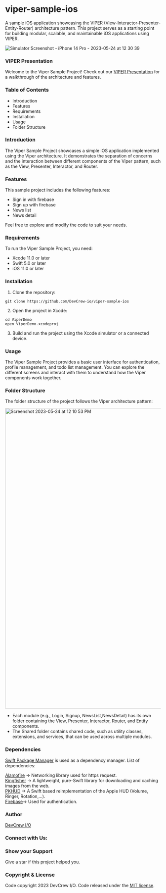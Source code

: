 # viper-sample-ios
A sample iOS application showcasing the VIPER (View-Interactor-Presenter-Entity-Router) architecture pattern. This project serves as a starting point for building modular, scalable, and maintainable iOS applications using VIPER. 

![Simulator Screenshot - iPhone 14 Pro - 2023-05-24 at 12 30 39](https://github.com/DevCrew-io/viper-sample-ios/assets/133848606/c3b8197e-a5da-4c9b-b9de-92eb40ef34d8)

### VIPER Presentation

Welcome to the Viper Sample Project! Check out our [VIPER Presentation](https://docs.google.com/presentation/d/1CLkYtdmFPOunOoAtyynrFPWZEWtufwTKUiYKKdjTScI/edit?usp=sharing) for a  walkthrough of the architecture and features.


### Table of Contents

* Introduction
* Features
* Requirements
* Installation
* Usage
* Folder Structure

### Introduction

The Viper Sample Project showcases a simple iOS application implemented using the Viper architecture. It demonstrates the separation of concerns and the interaction between different components of the Viper pattern, such as the View, Presenter, Interactor, and Router.

### Features

This sample project includes the following features:

* Sign in with firebase
* Sign up with firebase 
* News list
* News detail

Feel free to explore and modify the code to suit your needs.

### Requirements

To run the Viper Sample Project, you need:

* Xcode 11.0 or later
* Swift 5.0 or later
* iOS 11.0 or later

### Installation

1. Clone the repository:

```
git clone https://github.com/DevCrew-io/viper-sample-ios
```

2. Open the project in Xcode:
```
cd ViperDemo
open ViperDemo.xcodeproj
```
3. Build and run the project using the Xcode simulator or a connected device.

### Usage

The Viper Sample Project provides a basic user interface for authentication, profile management, and todo list management. You can explore the different screens and interact with them to understand how the Viper components work together.

### Folder Structure


The folder structure of the project follows the Viper architecture pattern:

<img width="971" alt="Screenshot 2023-05-24 at 12 10 53 PM" src="https://github.com/DevCrew-io/viper-sample-ios/assets/133848606/0b421c5a-9428-4dec-8d1f-8cc698a6cf2b">

* Each module (e.g., Login, Signup, NewsList,NewsDetail) has its own folder containing the View, Presenter, Interactor, Router, and Entity components.
* The Shared folder contains shared code, such as utility classes, extensions, and services, that can be used across multiple modules.


### Dependencies

[Swift Package Manager](https://www.swift.org/package-manager/) is used as a dependency manager. List of dependencies:

[Alamofire](https://github.com/Alamofire/Alamofire) -> Networking library used for https request.\
[Kingfisher](https://github.com/onevcat/Kingfisher) -> A lightweight, pure-Swift library for downloading and caching images from the web.\
[PKHUD](https://github.com/pkluz/PKHUD) -> A Swift based reimplementation of the Apple HUD (Volume, Ringer, Rotation,…).\
[Firebase](https://firebase.google.com/)-> Used for authentication.


### Author
[DevCrew I/O](https://devcrew.io/)

### Connect with Us:


### Show your Support

Give a star if this project helped you.

### Copyright & License

Code copyright 2023 DevCrew I/O. Code released under the [MIT license](https://github.com/DevCrew-io/expandable-richtext/blob/main/LICENSE).




